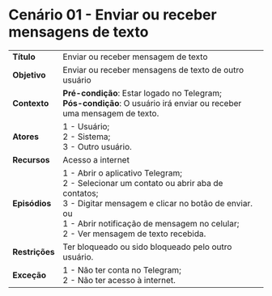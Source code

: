 # Cenário 01 - Enviar ou receber mensagens de texto

|                |                                                                                                                                                                                                                                              |
| -------------- | :------------------------------------------------------------------------------------------------------------------------------------------------------------------------------------------------------------------------------------------- |
| **Título**     | Enviar ou receber mensagem de texto                                                                                                                                                                                                          |
| **Objetivo**   | Enviar ou receber mensagens de texto de outro usuário                                                                                                                                                                                        |
| **Contexto**   | **Pré-condição**: Estar logado no Telegram;<br>**Pós-condição**: O usuário irá enviar ou receber uma mensagem de texto.                                                                                                                      |
| **Atores**     | 1 - Usuário;<br> 2 - Sistema; <br> 3 - Outro usuário.                                                                                                                                                                                        |
| **Recursos**   | Acesso a internet                                                                                                                                                                                                                            |
| **Episódios**  | 1 - Abrir o aplicativo Telegram;<br>2 - Selecionar um contato ou abrir aba de contatos;<br>3 - Digitar mensagem e clicar no botão de enviar.<br> ou <br>1 - Abrir notificação de mensagem no celular;<br>2 - Ver mensagem de texto recebida. |
| **Restrições** | Ter bloqueado ou sido bloqueado pelo outro usuário.                                                                                                                                                                                          |
| **Exceção**    | 1 - Não ter conta no Telegram;<br> 2 - Não ter acesso à internet.                                                                                                                                                                            |
